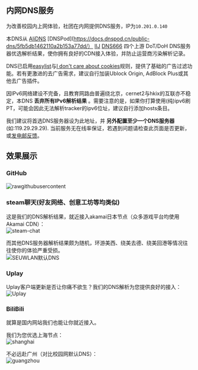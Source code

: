 ## 内网DNS服务

为改善校园内上网体验，社团在内网提供DNS服务，IP为`10.201.0.140`

本DNS从 [AliDNS](https://www.alidns.com/) [DNSPod](https://docs.dnspod.cn/public-dns/5fb5db1462110a2b153a77dd/） [IIJ](https://public.dns.iij.jp/) [DNS666](https://tuna.moe/help/dns/) 四个上游 DoT/DoH DNS服务器优选解析结果，使你拥有良好的CDN接入体验，并防止运营商污染解析记录。

DNS已启用[easylist](https://easylist.to/)与[I don't care about cookies](https://www.i-dont-care-about-cookies.eu/)规则，提供了基础的广告过滤功能。若有更激进的去广告需求，建议自行加装Ublock Origin, AdBlock Plus或其他去广告插件。

因IPv6网络建设不完备，且教育网路由普遍绕北京，cernet2与hkix的互联亦不稳定，本DNS **丢弃所有IPv6解析结果** 。需要注意的是，如果你打算使用(纯)ipv6刷PT，可能会因此无法解析tracker的ipv6位址，建议自行添加hosts条目。

我们建议将首选DNS服务器设为此地址，并 **另外配置至少一个DNS服务器** (如:119.29.29.29). 当前服务无在线率保证，若遇到问题请检查此页面是否更新，或[发电邮反馈](mailto:root@colder.one)。

## 效果展示

### GitHub

![rawgithubusercontent](https://i.loli.net/2021/03/18/Jvr2a37QK8mFAlP.jpg)

### steam聊天(好友网络、创意工坊等均类似)

这是我们的DNS解析结果，就近接入akamai日本节点（众多游戏平台均使用Akamai CDN）：  
![steam-chat](https://i.loli.net/2021/03/18/J7kVaZMPxRrT9Du.jpg)

而其他DNS服务器解析结果颇为随机，环游美西、绕美去德、绕美回港等情况往往使你的体验严重受损。  
![SEUWLAN默认DNS](https://i.loli.net/2021/03/18/cNJu2BfAhOsmP5I.jpg)

### Uplay

Uplay客户端更新是否让你痛不欲生？我们的DNS解析为您提供良好的接入：  
![Uplay](https://i.loli.net/2021/03/18/emXtSEAwo2gU94i.jpg)

### BiliBili

就算是国内网站我们也能让你就近接入。

我们为您优选上海节点：  
![shanghai](https://i.loli.net/2021/03/18/pYyOhSBDWcmTj5H.jpg)

不必远赴广州（对比校园网默认DNS）：  
![guangzhou](https://i.loli.net/2021/03/18/cErU7IlVG4NfqMz.jpg)